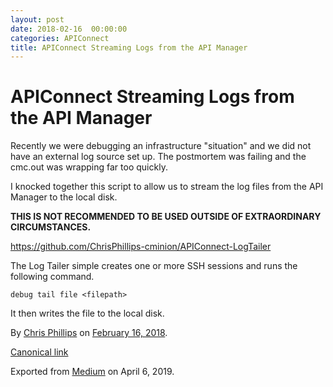 ```yaml
---
layout: post
date: 2018-02-16  00:00:00
categories: APIConnect
title: APIConnect Streaming Logs from the API Manager
---
```

# APIConnect Streaming Logs from the API Manager 

Recently we were debugging an infrastructure "situation" and we did not
have an external log source set up. The postmortem was failing and the
cmc.out was wrapping far too quickly.

I knocked together this script to allow us to stream the log files from
the API Manager to the local disk.

**THIS IS NOT RECOMMENDED TO BE USED OUTSIDE OF EXTRAORDINARY
CIRCUMSTANCES.**

<https://github.com/ChrisPhillips-cminion/APIConnect-LogTailer>

The Log Tailer simple creates one or more SSH sessions and runs the
following command.

```
debug tail file <filepath>
```

It then writes the file to the local disk.





By [Chris Phillips](https://medium.com/@cminion) on
[February 16, 2018](https://medium.com/p/3a040acf2cb2).

[Canonical
link](https://medium.com/@cminion/apiconnect-streaming-logs-from-the-api-manager-3a040acf2cb2)

Exported from [Medium](https://medium.com) on April 6, 2019.
